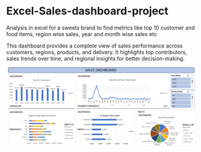 # Excel-Sales-dashboard-project
Analysis in excel for a sweets brand to find metrics like top 10 customer and food items, region wise sales, year and month wise sales etc

This dashboard provides a complete view of sales performance across customers, regions, products, and delivery. It highlights top contributors, sales trends over time, and regional insights for better decision-making.

![image alt](https://github.com/arshadbu15/Excel-Sales-dashboard-project/blob/e2e1e8c51279aeca327e9620bc187bfd764603c4/Sales%20Dashboard.png)
